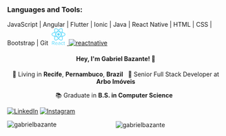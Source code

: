 
<p align="center">
  <h3 align="left">Languages and Tools:</h3>
  JavaScript | Angular | Flutter | Ionic | Java | React Native | HTML | CSS | Bootstrap | Git
  <a href="https://reactjs.org/" target="_blank" rel="noreferrer"> <img src="https://raw.githubusercontent.com/devicons/devicon/master/icons/react/react-original-wordmark.svg" alt="react" width="40" height="40"/> </a> <a href="https://reactnative.dev/" target="_blank" rel="noreferrer"> <img src="https://reactnative.dev/img/header_logo.svg" alt="reactnative" width="40" height="40"/> </a>
</p>

<h4 align="center">
  Hey, I'm Gabriel Bazante! 👋
</h4>
<p align="center">
  📌 Living in <b>Recife</b>, <b>Pernambuco</b>, <b>Brazil</b> &nbsp; 💼 Senior Full Stack Developer at <b>Arbo Imóveis</b>
</p>
<p align="center">
  📚 Graduate in <b>B.S. in Computer Science</b> &nbsp;
</p>

[![LinkedIn](https://img.shields.io/badge/linkedin-%230077B5.svg?style=for-the-badge&logo=linkedin&logoColor=white)](https://www.linkedin.com/in/gabrielbazante/)
[![Instagram](https://img.shields.io/badge/Instagram-%23E4405F.svg?style=for-the-badge&logo=Instagram&logoColor=white)](https://www.instagram.com/gabrielbazante/)


<div align="center">
<img align="left" src="https://github-readme-stats.vercel.app/api/top-langs?username=gabrielbazante&show_icons=true&theme=dracula&locale=en&layout=compact" alt="gabrielbazante" />
<img align="center" src="https://github-readme-stats.vercel.app/api?username=gabrielbazante&show_icons=true&theme=dracula&hide_border=true&locale=en" alt="gabrielbazante" />
</div>


